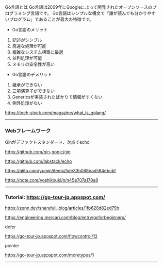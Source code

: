 Go言語とは
Go言語は2009年にGoogleによって開発されたオープンソースのプログラミング言語です。
Go言語はシンプルな構文で「誰が読んでも分かりやすいプログラム」であることが最大の特徴です。

- Go言語のメリット
1. 記述がシンプル
2. 高速な処理が可能
3. 複雑なシステム構築に最適
4. 並列処理が可能
5. メモリの安全性が高い

- Go言語のデメリット
1. 継承ができない
2. 三項演算子ができない
3. Genericsが実装されたばかりで情報がすくない
4. 例外処理がない

https://tech-stock.com/magazine/what_is_golang/

----

### Webフレームワーク

Ginがデファクトスタンダード、次点でecho

https://github.com/gin-gonic/gin

https://github.com/labstack/echo

https://qiita.com/yumin/items/5de33b068ead564ebcbf

https://note.com/yoshikouki/n/n45e707a178a8

----
### Tutorial: https://go-tour-jp.appspot.com/

https://zenn.dev/sharefull_blog/articles/1fb628d82ed79b

https://engineering.mercari.com/blog/entry/goforbeginners/

defer

https://go-tour-jp.appspot.com/flowcontrol/13

pointer

https://go-tour-jp.appspot.com/moretypes/1

----
